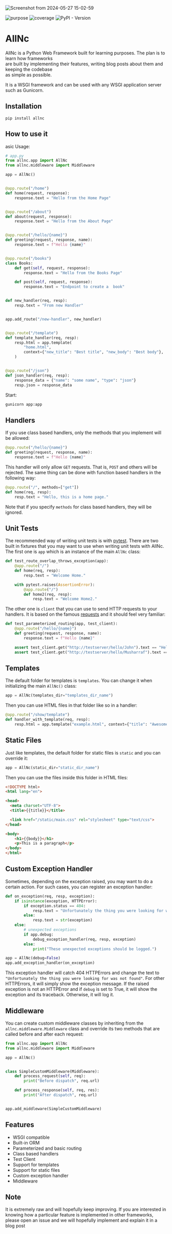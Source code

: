 ![Screenshot from 2024-05-27 15-02-59](https://github.com/themusharraf/allnc/assets/122869450/859d4911-8e2b-45d3-af78-ff64cd51ff4a)        
      
 
![purpose](https://img.shields.io/badge/purpose-learning-green.svg) ![coverage](https://img.shields.io/badge/coverage-100-green)   ![PyPI - Version](https://img.shields.io/pypi/v/allnc)       
  
# AllNc           
   
AllNc is a Python Web Framework built for learning purposes. The plan is to learn how frameworks  
are built by implementing their features, writing blog posts about them and keeping the codebase  
as simple as possible.

It is a WSGI framework and can be used with any WSGI application server such as Gunicorn.

    
## Installation

```shell
pip install allnc
```
   
   
## How to use it
asic Usage:
 
```python
# app.py
from allnc.app import AllNc
from allnc.middleware import Middleware

app = AllNc()


@app.route("/home") 
def home(request, response):
    response.text = "Hello from the Home Page"


@app.route("/about")
def about(request, response):
    response.text = "Hello from the About Page"


@app.route("/hello/{name}")
def greeting(request, response, name):
    response.text = f"Hello {name}"


@app.route("/books")
class Books:
    def get(self, request, response):
        response.text = "Hello from the Books Page"

    def post(self, request, response):
        response.text = "Endpoint to create a  book"


def new_handler(req, resp):
    resp.text = "From new Handler"


app.add_route("/new-handler", new_handler)


@app.route("/template")
def template_handler(req, resp):
    resp.html = app.template(
        "home.html",
        context={"new_title": "Best title", "new_body": "Best body"},
    )


@app.route("/json")
def json_handler(req, resp):
    response_data = {"name": "some name", "type": "json"}
    resp.json = response_data

```

Start:

```bash
gunicorn app:app
```

## Handlers

If you use class based handlers, only the methods that you implement will be allowed:

```python
@app.route("/hello/{name}")
def greeting(request, response, name):
    response.text = f"Hello {name}"
```

This handler will only allow `GET` requests. That is, `POST` and others will be rejected. The same thing can be done with
function based handlers in the following way:

```python
@app.route("/", methods=["get"])
def home(req, resp):
    resp.text = "Hello, this is a home page."
```

Note that if you specify `methods` for class based handlers, they will be ignored.

## Unit Tests

The recommended way of writing unit tests is with [pytest](https://docs.pytest.org/en/latest/). There are two built in fixtures
that you may want to use when writing unit tests with AllNc. The first one is `app` which is an instance of the main `AllNc` class:

```python
def test_route_overlap_throws_exception(app):
    @app.route("/")
    def home(req, resp):
        resp.text = "Welcome Home."

    with pytest.raises(AssertionError):
        @app.route("/")
        def home2(req, resp):
            resp.text = "Welcome Home2."
```

The other one is `client` that you can use to send HTTP requests to your handlers. It is based on the famous [requests](http://docs.python-requests.org/en/master/) and it should feel very familiar:

```python
def test_parameterized_routing(app, test_client):
    @app.route("/hello/{name}")
    def greeting(request, response, name):
        response.text = f"Hello {name}"

    assert test_client.get("http://testserver/hello/John").text == "Hello John"
    assert test_client.get("http://testserver/hello/Musharraf").text == "Hello Musharraf"
```



## Templates

The default folder for templates is `templates`. You can change it when initializing the main `AllNc()` class:

```python
app = AllNc(templates_dir="templates_dir_name")
```

Then you can use HTML files in that folder like so in a handler:

```python
@app.route("/show/template")
def handler_with_template(req, resp):
    resp.html = app.template("example.html", context={"title": "Awesome Framework", "body": "welcome to the future!"})
```

## Static Files

Just like templates, the default folder for static files is `static` and you can override it:

```python
app = AllNc(static_dir="static_dir_name")
```

Then you can use the files inside this folder in HTML files:

```html
<!DOCTYPE html>
<html lang="en">

<head>
  <meta charset="UTF-8">
  <title>{{title}}</title>

  <link href="/static/main.css" rel="stylesheet" type="text/css">
</head>

<body>
    <h1>{{body}}</h1>
    <p>This is a paragraph</p>
</body>
</html>
```

## Custom Exception Handler

Sometimes, depending on the exception raised, you may want to do a certain action. For such cases, you can register an exception handler:

```python
def on_exception(req, resp, exception):
    if isinstance(exception, HTTPError):
        if exception.status == 404:
            resp.text = "Unfortunately the thing you were looking for was not found"
        else:
            resp.text = str(exception)
    else:
        # unexpected exceptions
        if app.debug:
            debug_exception_handler(req, resp, exception)
        else:
            print("These unexpected exceptions should be logged.")

app = AllNc(debug=False)
app.add_exception_handler(on_exception)
```

This exception handler will catch 404 HTTPErrors and change the text to `"Unfortunately the thing you were looking for was not found"`. For other HTTPErrors, it will simply
show the exception message. If the raised exception is not an HTTPError and if `debug` is set to True, it will show the exception and its traceback. Otherwise, it will log it.

## Middleware

You can create custom middleware classes by inheriting from the `allnc.middleware.Middleware` class and override its two methods
that are called before and after each request:

```python
from allnc.app import AllNc
from allnc.middleware import Middleware

app = AllNc()


class SimpleCustomMiddleware(Middleware):
    def process_request(self, req):
        print("Before dispatch", req.url)

    def process_response(self, req, res):
        print("After dispatch", req.url)


app.add_middleware(SimpleCustomMiddleware)
```


## Features

- WSGI compatible
- Built-in ORM
- Parameterized and basic routing
- Class based handlers
- Test Client
- Support for templates
- Support for static files
- Custom exception handler
- Middleware

## Note

It is extremely raw and will hopefully keep improving. If you are interested in knowing how a particular feature is implemented in other
frameworks, please open an issue and we will hopefully implement and explain it in a blog post

